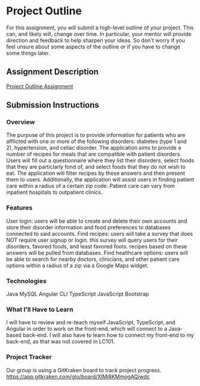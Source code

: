 # Project Outline
For this assignment, you will submit a high-level outline of your project. This can, and likely will, change over time. In particular, your mentor will provide direction and feedback to help sharpen your ideas. So don't worry if you feel unsure about some aspects of the outline or if you have to change some things later.

## Assignment Description
[Project Outline Assignment](https://education.launchcode.org/liftoff/modules/assignments/project-outline)

## Submission Instructions

### Overview
The purpose of this project is to provide information for patients who are afflicted with one or more of the following disorders: diabetes (type 1 and 2), hypertension, and celiac disorder. The application aims to provide a number of recipes for meals that are compatible with patient disorders. Users will fill out a questionnaire where they list their disorders, select foods that they are particlarly fond of, and select foods that they do not wish to eat. The application will filter recipes by these answers and then present them to users.
Additionally, the application will assist users in finding patient care within a radius of a certain zip code. Patient care can vary from inpatient hospitals to outpatient clinics.
### Features
User login: users will be able to create and delete their own accounts and store their disorder information and food preferences to databases connected to said accounts. Find recipes: users will take a survey that does NOT require user signup or login. this survey will query users for their disorders, favored foods, and least favored foots. recipes based on these answers will be pulled from databases. Find healthcare options: users will be able to search for nearby doctors, clinicians, and other patient care options within a radius of a zip via a Google Maps widget.
### Technologies
Java MySQL Angular CLI TypeScript JavaScript Bootstrap
### What I'll Have to Learn
I will have to review and re-teach myself JavaScript, TypeScript, and Angular in order to work on the front-end, which will connect to a Java-based back-end. I will also have to learn how to connect my front-end to my back-end, as that was not covered in LC101.
### Project Tracker
Our group is using a GitKraken board to track project progress. https://app.gitkraken.com/glo/board/XlMj8KMmogAQiwdc

